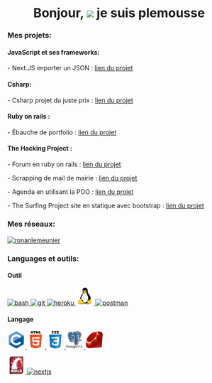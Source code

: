 <h1 align="center">Bonjour, <img src="https://media.giphy.com/media/hvRJCLFzcasrR4ia7z/giphy.gif" width="25px"> je suis plemousse</h1>

<h3 align="left">Mes projets:</h3>

<h4 align="left">JavaScript et ses frameworks:</h4>


<p align="left">- Next.JS importer un JSON : 
<a href="https://github.com/plemousse/Next_js_import_json
">lien du projet </a></p>

<h4 align="left">Csharp:</h4>

<p align="left">- Csharp projet du juste prix : 
<a href="https://github.com/plemousse/Csharp_first_game_project
">lien du projet </a></p>

<h4 align="left">Ruby on rails :</h4>

<p align="left">- Ébauche de portfolio : 
<a href="https://github.com/plemousse/portfolio
">lien du projet </a></p>

<h4 align="left">The Hacking Project :</h4>

<p align="left">- Forum en ruby on rails : 
<a href="https://github.com/plemousse/THP_THE_FINAL_GOSSIP
">lien du projet </a></p>

<p align="left">- Scrapping de mail de mairie : 
<a href="https://github.com/plemousse/THP_RUBY_scrapping
">lien du projet </a></p>

<p align="left">- Agenda en utilisant la POO : 
<a href="https://github.com/plemousse/THP_RUBY_POO_AGENDA
">lien du projet </a></p>

<p align="left">- The Surfing Project site en statique avec bootstrap : 
<a href="https://github.com/plemousse/THP_The_Surfing_Project
">lien du projet </a></p>


<h3 align="left">Mes réseaux:</h3>
<p align="left">
<a href="https://linkedin.com/in/ronanlemeunier" target="blank"><img align="center" src="https://raw.githubusercontent.com/rahuldkjain/github-profile-readme-generator/master/src/images/icons/Social/linked-in-alt.svg" alt="ronanlemeunier" height="30" width="40" /></a>
</p>

<h3 align="left">Languages et outils:</h3>

<h4 align="left">Outil</h4><p align="left"> 

<a href="https://www.gnu.org/software/bash/" target="_blank" rel="noreferrer"> <img src="https://www.vectorlogo.zone/logos/gnu_bash/gnu_bash-icon.svg" alt="bash" width="40" height="40"/> </a> <a href="https://git-scm.com/" target="_blank" rel="noreferrer"> <img src="https://www.vectorlogo.zone/logos/git-scm/git-scm-icon.svg" alt="git" width="40" height="40"/> </a> <a href="https://heroku.com" target="_blank" rel="noreferrer"> <img src="https://www.vectorlogo.zone/logos/heroku/heroku-icon.svg" alt="heroku" width="40" height="40"/> </a> <a href="https://www.linux.org/" target="_blank" rel="noreferrer"> <img src="https://raw.githubusercontent.com/devicons/devicon/master/icons/linux/linux-original.svg" alt="linux" width="40" height="40"/> </a> <a href="https://postman.com" target="_blank" rel="noreferrer"> <img src="https://www.vectorlogo.zone/logos/getpostman/getpostman-icon.svg" alt="postman" width="40" height="40"/> </a>
  
<h4 align="left">Langage</h4><p align="left"> 

<a href="https://www.cprogramming.com/" target="_blank" rel="noreferrer"> <img src="https://raw.githubusercontent.com/devicons/devicon/master/icons/c/c-original.svg" alt="c" width="40" height="40"/> </a> <a href="https://www.w3.org/html/" target="_blank" rel="noreferrer"> <img src="https://raw.githubusercontent.com/devicons/devicon/master/icons/html5/html5-original-wordmark.svg" alt="html5" width="40" height="40"/> </a> <a href="https://www.w3schools.com/css/" target="_blank" rel="noreferrer"> <img src="https://raw.githubusercontent.com/devicons/devicon/master/icons/css3/css3-original-wordmark.svg" alt="css3" width="40" height="40"/> </a> <a href="https://www.postgresql.org" target="_blank" rel="noreferrer"> <img src="https://raw.githubusercontent.com/devicons/devicon/master/icons/postgresql/postgresql-original-wordmark.svg" alt="postgresql" width="40" height="40"/> </a> <a href="https://www.ruby-lang.org/en/" target="_blank" rel="noreferrer"> <img src="https://raw.githubusercontent.com/devicons/devicon/master/icons/ruby/ruby-original.svg" alt="ruby" width="40" height="40"/> </a> </p> <a href="https://rubyonrails.org" target="_blank" rel="noreferrer"> <img src="https://raw.githubusercontent.com/devicons/devicon/master/icons/rails/rails-original-wordmark.svg" alt="rails" width="40" height="40"/> </a> <a href="https://nextjs.org/" target="_blank" rel="noreferrer"> <img src="https://cdn.worldvectorlogo.com/logos/nextjs-2.svg" alt="nextjs" width="40" height="40"/> </a> 

<!--
**plemousse/plemousse** is a ✨ _special_ ✨ repository because its `README.md` (this file) appears on your GitHub profile.

Here are some ideas to get you started:

- 🔭 I’m currently working on ...
- 🌱 I’m currently learning ...
- 👯 I’m looking to collaborate on ...
- 🤔 I’m looking for help with ...
- 💬 Ask me about ...
- 📫 How to reach me: ...
- 😄 Pronouns: ...
- ⚡ Fun fact: ...
-->
